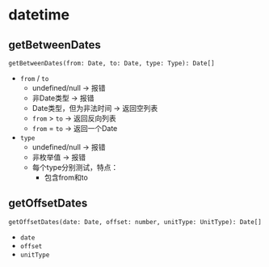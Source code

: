 # datetime

## getBetweenDates

`getBetweenDates(from: Date, to: Date, type: Type): Date[]`

- `from` / `to`
  - undefined/null -> 报错
  - 非Date类型 -> 报错
  - Date类型，但为非法时间 -> 返回空列表
  - `from` > `to` -> 返回反向列表
  - `from` = `to` -> 返回一个Date
- `type`
  - undefined/null -> 报错
  - 非枚举值 -> 报错
  - 每个type分别测试，特点：
    - 包含from和to

## getOffsetDates

`getOffsetDates(date: Date, offset: number, unitType: UnitType): Date[]`

- `date`
- `offset`
- `unitType`

